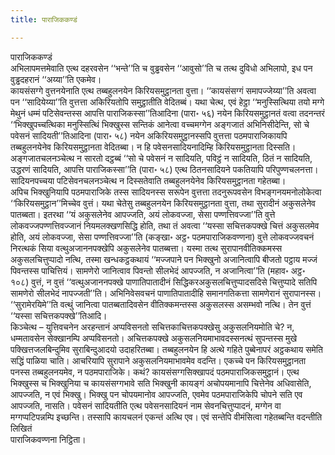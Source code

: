 ```yaml
---
title: पाराजिककण्डं

---
```

पाराजिककण्डं  
अभिलापमत्तमेवाति एत्थ दहरवसेन ‘‘भन्ते’’ति च वुड्ढवसेन ‘‘आवुसो’’ति च तत्थ दुविधो अभिलापो, इध पन वुड्ढदहरानं ‘‘अय्या’’ति एकमेव।  
कायसंसग्गे वुत्तनयेनाति एत्थ तब्बहुलनयेन किरियसमुट्ठानता वुत्ता। ‘‘कायसंसग्गं समापज्जेय्या’’ति अवत्वा पन ‘‘सादियेय्या’’ति वुत्तत्ता अकिरियतोपि समुट्ठातीति वेदितब्बं। यथा चेत्थ, एवं हेट्ठा ‘‘मनुस्सित्थिया तयो मग्गे मेथुनं धम्मं पटिसेवन्तस्स आपत्ति पाराजिकस्सा’’तिआदिना (पारा॰ ५६) नयेन किरियसमुट्ठानतं वत्वा तदनन्तरं ‘‘भिक्खुपच्चत्थिका मनुस्सित्थिं भिक्खुस्स सन्तिकं आनेत्वा वच्चमग्गेन अङ्गजातं अभिनिसीदेन्ति, सो चे पवेसनं सादियती’’तिआदिना (पारा॰ ५८) नयेन अकिरियसमुट्ठानस्सपि वुत्तत्ता पठमपाराजिकायपि तब्बहुलनयेनेव किरियसमुट्ठानता वेदितब्बा। न हि पवेसनसादियनादिम्हि किरियसमुट्ठानता दिस्सति।  
अङ्गजातचलनञ्चेत्थ न सारतो दट्ठब्बं ‘‘सो चे पवेसनं न सादियति, पविट्ठं न सादियति, ठितं न सादियति, उद्धरणं सादियति, आपत्ति पाराजिकस्सा’’ति (पारा॰ ५८) एत्थ ठितनसादियने पकतियापि परिपुण्णचलनत्ता। सादियनपच्चया पटिसेवनचलनञ्चेत्थ न दिस्सतेवाति तब्बहुलनयेनेव किरियसमुट्ठानता गहेतब्बा।  
अपिच भिक्खुनियापि पठमपाराजिके तस्स सादियनस्स सरूपेन वुत्तत्ता तदनुरूपवसेन विभङ्गनयमनोलोकेत्वा ‘‘किरियसमुट्ठान’’मिच्चेव वुत्तं। यथा चेतेसु तब्बहुलनयेन किरियसमुट्ठानता वुत्ता, तथा सुरादीनं अकुसलेनेव पातब्बता। इतरथा ‘‘यं अकुसलेनेव आपज्जति, अयं लोकवज्जा, सेसा पण्णत्तिवज्जा’’ति वुत्ते लोकवज्जपण्णत्तिवज्जानं नियमलक्खणसिद्धि होति, तथा तं अवत्वा ‘‘यस्सा सचित्तकपक्खे चित्तं अकुसलमेव होति, अयं लोकवज्जा, सेसा पण्णत्तिवज्जा’’ति (कङ्खा॰ अट्ठ॰ पठमपाराजिकवण्णना) वुत्ते लोकवज्जवचनं निरत्थकं सिया वत्थुअजाननपक्खेपि अकुसलेनेव पातब्बत्ता। यस्मा तत्थ सुरापानवीतिक्कमस्स अकुसलचित्तुप्पादो नत्थि, तस्मा खन्धकट्ठकथायं ‘‘मज्जपाने पन भिक्खुनो अजानित्वापि बीजतो पट्ठाय मज्जं पिवन्तस्स पाचित्तियं। सामणेरो जानित्वाव पिवन्तो सीलभेदं आपज्जति, न अजानित्वा’’ति (महाव॰ अट्ठ॰ १०८) वुत्तं, न वुत्तं ‘‘वत्थुअजाननपक्खे पाणातिपातादीनं सिद्धिकरअकुसलचित्तुप्पादसदिसे चित्तुप्पादे सतिपि सामणेरो सीलभेदं नापज्जती’’ति। अभिनिवेसवचनं पाणातिपातादीहि समानगतिकत्ता सामणेरानं सुरापानस्स। ‘‘सुरामेरयिमे’’ति वत्थुं जानित्वा पातब्बतादिवसेन वीतिक्कमन्तस्स अकुसलस्स असम्भवो नत्थि। तेन वुत्तं ‘‘यस्सा सचित्तकपक्खे’’तिआदि।  
किञ्चेत्थ – युत्तिवचनेन अरहन्तानं अप्पविसनतो सचित्तकाचित्तकपक्खेसु अकुसलनियमोति चे? न, धम्मतावसेन सेक्खानम्पि अप्पविसनतो। अचित्तकपक्खे अकुसलनियमाभावदस्सनत्थं सुपन्तस्स मुखे पक्खित्तजलबिन्दुमिव सुराबिन्दुआदयो उदाहरितब्बा। तब्बहुलनयेन हि अत्थे गहिते पुब्बेनापरं अट्ठकथाय समेति सद्धिं पाळिया चाति। आचरियापि सुरापाने अकुसलनियमाभावमेव वदन्ति। एकच्चे पन किरियसमुट्ठानता पनस्स तब्बहुलनयमेव, न पठमपाराजिके। कथं? कायसंसग्गसिक्खापदं पठमपाराजिकसमुट्ठानं। एत्थ भिक्खुस्स च भिक्खुनिया च कायसंसग्गभावे सति भिक्खुनी कायङ्गं अचोपयमानापि चित्तेनेव अधिवासेति, आपज्जति, न एवं भिक्खु। भिक्खु पन चोपयमानोव आपज्जति, एवमेव पठमपाराजिकेपि चोपने सति एव आपज्जति, नासति। पवेसनं सादियतीति एत्थ पवेसनसादियनं नाम सेवनचित्तुप्पादनं, मग्गेन वा मग्गप्पटिपन्नम्पि इच्छन्ति। तस्सापि कायचलनं एकन्तं अत्थि एव। एवं सन्तेपि वीमंसित्वा गहेतब्बन्ति वदन्तीति लिखितं  
पाराजिकवण्णना निट्ठिता।  